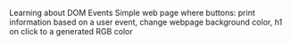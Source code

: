 Learning about DOM Events
Simple web page where buttons: 
print information based on a user event, 
change webpage background color, h1 on click to a generated RGB color
